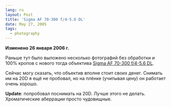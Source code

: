 ```yaml
---
lang: ru
layout: Post
title: 'Sigma AF 70-300 f/4-5.6 DL'
date: May 27, 2005
tags:
  - photography
---
```


**Изменено 26 января 2006 г.**

Раньше тут было выложено несколько фотографий без обработки и 100% кропов с нового тогда объектива [Sigma AF 70-300 f/4-5.6 DL](http://foto.ru/product.php?id=693 'Объектив Sigma AF 70-300 f/4-5.6 DL').

Сейчас могу сказать, что объектив вполне стоит своих денег. Снимать им на 20D я ещё не пробовал, но на плёнке (учитывая цену) он работает очень хорошо.

**Update**: попробовал поснимать на 20D. Лучше этого не делать. Хроматические аберрации просто чудовищные.
